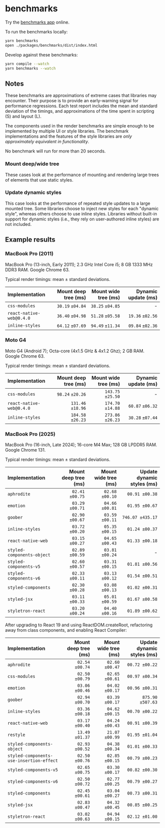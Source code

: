 # benchmarks

Try the [benchmarks app](https://necolas.github.io/react-native-web/benchmarks) online.

To run the benchmarks locally:

```sh
yarn benchmarks
open ./packages/benchmarks/dist/index.html
```

Develop against these benchmarks:

```sh
yarn compile --watch
yarn benchmarks --watch
```

## Notes

These benchmarks are approximations of extreme cases that libraries may
encounter. Their purpose is to provide an early-warning signal for performance
regressions. Each test report includes the mean and standard deviation of the
timings, and approximations of the time spent in scripting (S) and layout (L).

The components used in the render benchmarks are simple enough to be
implemented by multiple UI or style libraries. The benchmark implementations
and the features of the style libraries are _only approximately equivalent in
functionality_.

No benchmark will run for more than 20 seconds.

### Mount deep/wide tree

These cases look at the performance of mounting and rendering large trees of
elements that use static styles.

### Update dynamic styles

This case looks at the performance of repeated style updates to a large mounted
tree. Some libraries choose to inject new styles for each "dynamic style",
whereas others choose to use inline styles. Libraries without built-in support
for dynamic styles (i.e., they rely on user-authored inline styles) are not
included.

## Example results

### MacBook Pro (2011)

MacBook Pro (13-inch, Early 2011); 2.3 GHz Intel Core i5; 8 GB 1333 MHz DDR3 RAM. Google Chrome 63.

Typical render timings: mean ± standard deviations.

| Implementation           | Mount deep tree (ms) | Mount wide tree (ms) | Dynamic update (ms) |
| :----------------------- | -------------------: | -------------------: | ------------------: |
| `css-modules`            |     `30.19` `±04.84` |     `38.25` `±04.85` |                   - |
| `react-native-web@0.4.0` |     `36.40` `±04.98` |     `51.28` `±05.58` |    `19.36` `±02.56` |
| `inline-styles`          |     `64.12` `±07.69` |     `94.49` `±11.34` |    `09.84` `±02.36` |

### Moto G4

Moto G4 (Android 7); Octa-core (4x1.5 GHz & 4x1.2 Ghz); 2 GB RAM. Google Chrome 63.

Typical render timings: mean ± standard deviations.

| Implementation           | Mount deep tree (ms) | Mount wide tree (ms) | Dynamic update (ms) |
| :----------------------- | -------------------: | -------------------: | ------------------: |
| `css-modules`            |     `98.24` `±20.26` |    `143.75` `±25.50` |                   - |
| `react-native-web@0.4.0` |    `131.46` `±18.96` |    `174.70` `±14.88` |    `60.87` `±06.32` |
| `inline-styles`          |    `184.58` `±26.23` |    `273.86` `±26.23` |    `30.28` `±07.44` |

### MacBook Pro (2025)

MacBook Pro (16-inch, Late 2024); 16-core M4 Max; 128 GB LPDDR5 RAM. Google Chrome 131.

Typical render timings: mean ± standard deviations.

| Implementation             | Mount deep tree (ms) | Mount wide tree (ms) | Update dynamic styles (ms) |
| :------------------------- | -------------------: | -------------------: | -------------------------: |
| `aphrodite`                |       `02.41 ±00.75` |       `02.68 ±00.10` |             `00.91 ±00.38` |
| `emotion`                  |       `03.29 ±00.71` |       `04.66 ±00.81` |             `01.95 ±00.67` |
| `goober`                   |       `02.90 ±00.67` |       `03.59 ±00.11` |           `746.07 ±435.17` |
| `inline-styles`            |       `03.72 ±00.20` |       `05.35 ±00.15` |             `01.24 ±00.37` |
| `react-native-web`         |       `03.15 ±00.27` |       `04.65 ±00.43` |             `01.33 ±00.18` |
| `styled-components-object` |       `02.89 ±00.59` |       `03.81 ±00.24` |                          - |
| `styled-components-v5`     |       `02.60 ±00.57` |       `03.31 ±00.15` |             `01.81 ±00.56` |
| `styled-components-v6`     |       `02.33 ±00.11` |       `03.13 ±00.12` |             `01.54 ±00.51` |
| `styled-components`        |       `02.30 ±00.28` |       `03.08 ±00.13` |             `01.02 ±00.31` |
| `styled-jsx`               |       `03.11 ±00.33` |       `05.01 ±00.59` |             `01.67 ±00.58` |
| `styletron-react`          |       `03.20 ±00.24` |       `04.40 ±00.16` |             `01.89 ±00.62` |

After upgrading to React 19 and using ReactDOM.createRoot, refactoring away from class components, and enabling React Compiler:

| Implementation                           | Mount deep tree (ms) | Mount wide tree (ms) | Update dynamic styles (ms) |
| :--------------------------------------- | -------------------: | -------------------: | -------------------------: |
| `aphrodite`                              |       `02.54 ±00.74` |       `02.60 ±00.47` |             `00.72 ±00.22` |
| `css-modules`                            |       `02.50 ±00.79` |       `02.65 ±00.61` |             `00.97 ±00.34` |
| `emotion`                                |       `03.06 ±00.46` |       `04.02 ±00.17` |             `00.96 ±00.31` |
| `goober`                                 |       `02.94 ±00.70` |       `03.39 ±00.17` |           `875.90 ±507.63` |
| `inline-styles`                          |       `03.36 ±00.18` |       `04.62 ±00.15` |             `00.70 ±00.22` |
| `react-native-web`                       |       `03.17 ±00.40` |       `04.24 ±00.43` |             `00.91 ±00.39` |
| `restyle`                                |       `13.49 ±01.37` |       `21.07 ±00.99` |             `01.95 ±01.04` |
| `styled-components-object`               |       `02.93 ±00.52` |       `04.38 ±00.34` |             `01.01 ±00.33` |
| `styled-components-use-insertion-effect` |       `02.50 ±00.76` |       `02.85 ±00.15` |             `00.79 ±00.23` |
| `styled-components-v5`                   |       `02.65 ±00.75` |       `03.30 ±00.17` |             `00.82 ±00.30` |
| `styled-components-v6`                   |       `02.50 ±00.72` |       `02.77 ±00.25` |             `00.79 ±00.27` |
| `styled-components`                      |       `02.45 ±00.61` |       `03.04 ±00.27` |             `00.73 ±00.31` |
| `styled-jsx`                             |       `02.83 ±00.47` |       `04.32 ±00.45` |             `00.85 ±00.25` |
| `styletron-react`                        |       `03.02 ±00.63` |       `04.94 ±00.15` |             `02.12 ±01.00` |

